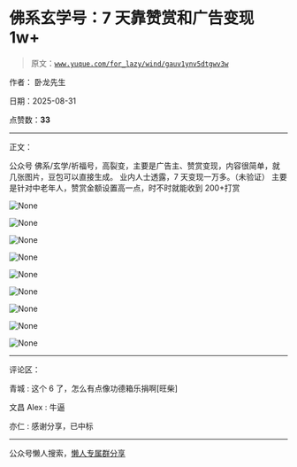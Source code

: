 # 佛系玄学号：7 天靠赞赏和广告变现 1w+

> 原文：[`www.yuque.com/for_lazy/wind/gauv1ynv5dtgwv3w`](https://www.yuque.com/for_lazy/wind/gauv1ynv5dtgwv3w)

作者： 卧龙先生

日期：2025-08-31

点赞数：**33**

* * *

正文：

公众号 佛系/玄学/祈福号，高裂变，主要是广告主、赞赏变现，内容很简单，就几张图片，豆包可以直接生成。 业内人士透露，7 天变现一万多。（未验证）
主要是针对中老年人，赞赏金额设置高一点，时不时就能收到 200+打赏

![](img/6cd6da2040e25f0aedf5ff090dbe1981.png "None")

![](img/e5bc09abd4ae8cefa30396afe94c725c.png "None")

![](img/086ee9eefe5d135b23785e2a4cd669bd.png "None")

![](img/fa7a5872c4e032557d3ee8bea6ed968d.png "None")

![](img/e03bd60bc258123bc046256ab48cc4a1.png "None")

![](img/cf04f7cb0471e70db5aa35e007873c07.png "None")

![](img/22a690b79c327e0532c3e7e281d629e8.png "None")

![](img/c07b80867d03b35bd65181102dee2236.png "None")

![](img/c1d5908991fdd4097ebf79d841b3cf23.png "None")

* * *

评论区：

青城 : 这个 6 了，怎么有点像功德箱乐捐啊[旺柴]

文昌 Alex : 牛逼

亦仁 : 感谢分享，已中标

* * *

公众号懒人搜索，[懒人专属群分享](https://lazybook.fun/#/blog/group)
